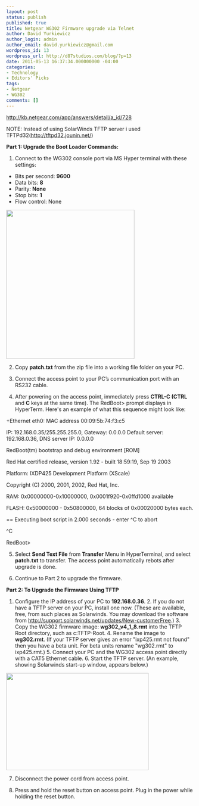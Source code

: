 ```yaml
---
layout: post
status: publish
published: true
title: Netgear WG302 Firmware upgrade via Telnet
author: David Yurkiewicz
author_login: admin
author_email: david.yurkiewicz@gmail.com
wordpress_id: 13
wordpress_url: http://d87studios.com/blog/?p=13
date: 2011-05-13 16:37:34.000000000 -04:00
categories:
- Technology
- Editors' Picks
tags:
- Netgear
- WG302
comments: []
---
```

<a href="http://kb.netgear.com/app/answers/detail/a_id/728">http://kb.netgear.com/app/answers/detail/a_id/728</a>

NOTE: Instead of using SolarWinds TFTP server i used  TFTPd32(<a href="http://tftpd32.jounin.net/">http://tftpd32.jounin.net/</a>)

<strong>Part 1: Upgrade the Boot Loader Commands:</strong>

1. Connect to the WG302 console port via MS Hyper terminal with these settings:
<ul>
	<li>Bits      per second: <strong>9600</strong></li>
	<li>Data      bits: <strong>8</strong></li>
	<li>Parity:      <strong>None</strong></li>
	<li>Stop      bits: <strong>1</strong></li>
	<li>Flow      control: None</li>
</ul>
<strong><img class="alignnone" title="Screen 1" src="http://kbserver.netgear.com/images/wg302_image001.gif" alt="" width="344" height="400" />
</strong>

2. Copy <strong>patch.txt</strong> from the zip file into a working file folder on your PC.

3. Connect the access point to your PC’s communication port with an RS232 cable.

4. After powering on the access point, immediately press <strong>CTRL-C (CTRL</strong> and <strong>C</strong> keys at the same time). The RedBoot&gt; prompt displays in HyperTerm. Here's an example of what this sequence might look like:

+Ethernet eth0: MAC address 00:09:5b:74:f3:c5

IP: 192.168.0.35/255.255.255.0, Gateway: 0.0.0.0
Default server: 192.168.0.36, DNS server IP: 0.0.0.0

RedBoot(tm) bootstrap and debug environment [ROM]

Red Hat certified release, version 1.92 - built 18:59:19, Sep 19 2003

Platform: IXDP425 Development Platform (XScale)

Copyright (C) 2000, 2001, 2002, Red Hat, Inc.

RAM: 0x00000000-0x10000000, 0x0001f920-0x0ffd1000 available

FLASH: 0x50000000 - 0x50800000, 64 blocks of 0x00020000 bytes each.

== Executing boot script in 2.000 seconds - enter ^C to abort

^C

RedBoot&gt;

5. Select <strong>Send Text File</strong> from <strong>Transfer</strong> Menu in HyperTerminal, and select <strong>patch.txt</strong> to transfer. The access point automatically rebots after upgrade is done.

6. Continue to Part 2 to upgrade the firmware.

<strong>Part 2: To Upgrade the Firmware Using TFTP</strong>

1. Configure the IP address of your PC to <strong>192.168.0.36</strong>. 2. If you do not have a TFTP server on your PC, install one now. (These are available, free, from such places as Solarwinds. You may download the software from http://support.solarwinds.net/updates/New-customerFree.) 3. Copy the WG302 firmware image: <strong>wg302_v4_1_8.rmt</strong> into the TFTP Root directory, such as c:TFTP-Root. 4. Rename the image to <strong>wg302.rmt</strong>. (If your TFTP server gives an error "ixp425.rmt not found" then you have a beta unit. For beta units rename "wg302.rmt" to ixp425.rmt.) 5. Connect your PC and the WG302 access point directly with a CAT5 Ethernet cable. 6. Start the TFTP server. (An example, showing Solarwinds start-up window, appears below.)

<img class="alignnone" title="2 Screen" src="http://kbserver.netgear.com/images/wg302_image003.gif" alt="" width="382" height="261" />

7. Disconnect the power cord from access point.

8. Press and hold the reset button on access point. Plug in the power while holding the reset button.

&nbsp;
